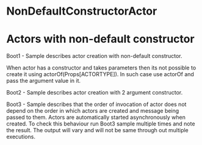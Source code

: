 # NonDefaultConstructorActor
# Actors with non-default constructor

Boot1 - Sample describes actor creation with non-default constructor.

When actor has a constructor and takes parameters then its not possible
to create it using actorOf(Props[ACTORTYPE]). In such case use actorOf
and pass the argument value in it.

Boot2 - Sample describes actor creation with 2 argument constructor.

Boot3 - Sample describes that the order of invocation of actor does not depend
on the order in which actors are created and message being passed to them. Actors
are automatically started asynchronously when created.
To check this behaviour run Boot3 sample multiple times and note the result. The
output will vary and will not be same through out multiple executions.

